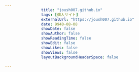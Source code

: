 ---
                title: "joush007.github.io"
                tags: [個人サイト]
                externalUrl: "https://joush007.github.io"
                date: 9940-08-08
                showDate: false
                showAuthor: false
                showReadingTime: false
                showEdit: false
                showLikes: false
                showViews: false
                layoutBackgroundHeaderSpace: false
                ---

